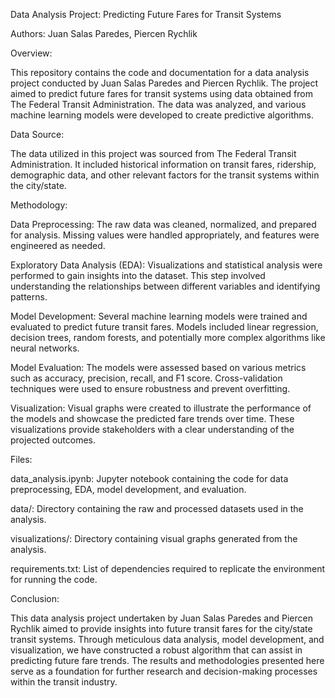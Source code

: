 Data Analysis Project: Predicting Future Fares for Transit Systems

Authors: Juan Salas Paredes, Piercen Rychlik

Overview:

This repository contains the code and documentation for a data analysis project conducted by Juan Salas Paredes and Piercen Rychlik. The project aimed to predict future fares for transit systems using data obtained from The Federal Transit Administration. The data was analyzed, and various machine learning models were developed to create predictive algorithms.

Data Source:

The data utilized in this project was sourced from The Federal Transit Administration. It included historical information on transit fares, ridership, demographic data, and other relevant factors for the transit systems within the city/state.

Methodology:

Data Preprocessing: The raw data was cleaned, normalized, and prepared for analysis. Missing values were handled appropriately, and features were engineered as needed.

Exploratory Data Analysis (EDA): Visualizations and statistical analysis were performed to gain insights into the dataset. This step involved understanding the relationships between different variables and identifying patterns.

Model Development: Several machine learning models were trained and evaluated to predict future transit fares. Models included linear regression, decision trees, random forests, and potentially more complex algorithms like neural networks.

Model Evaluation: The models were assessed based on various metrics such as accuracy, precision, recall, and F1 score. Cross-validation techniques were used to ensure robustness and prevent overfitting.

Visualization: Visual graphs were created to illustrate the performance of the models and showcase the predicted fare trends over time. These visualizations provide stakeholders with a clear understanding of the projected outcomes.

Files:

data_analysis.ipynb: Jupyter notebook containing the code for data preprocessing, EDA, model development, and evaluation.

data/: Directory containing the raw and processed datasets used in the analysis.

visualizations/: Directory containing visual graphs generated from the analysis.

requirements.txt: List of dependencies required to replicate the environment for running the code.

Conclusion:

This data analysis project undertaken by Juan Salas Paredes and Piercen Rychlik aimed to provide insights into future transit fares for the city/state transit systems. Through meticulous data analysis, model development, and visualization, we have constructed a robust algorithm that can assist in predicting future fare trends. The results and methodologies presented here serve as a foundation for further research and decision-making processes within the transit industry.
